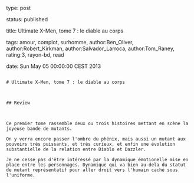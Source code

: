 type: post
status: published
title: Ultimate X-Men, tome 7 : le diable au corps
tags:  amour,  complot,  surhomme, author:Ben_Oliver, author:Robert_Kirkman, author:Salvador_Larroca, author:Tom_Raney, rating:3, rayon-bd, read
date: Sun May 05 00:00:00 CEST 2013
~~~~~~
# Ultimate X-Men, tome 7 : le diable au corps

## Review

Ce premier tome rassemble deux ou trois histoires mettant en scène la joyeuse bande de mutants.  
On y verra encore passer l'ombre du phénix, mais aussi un mutant aux pouvoirs très puissants, et très curieux, et enfin une évolution substantielle de la relation entre Diablo et Dazzler.  
Je ne cesse pas d'être intéressé par la dynamique émotionelle mise en place entre les personnages. Dynamique qui va bien au-dela du statut de mutant représentatif pour aller droit vers l'humain caché sous l'uniforme.